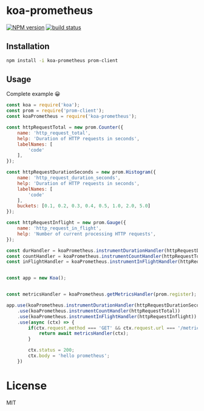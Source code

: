 # koa-prometheus

[![NPM version][npm-image]][npm-url]
[![build status][travis-image]][travis-url]

## Installation

```sh
npm install -i koa-prometheus prom-client
```
## Usage

Complete example 😀

```js
const koa = require('koa');
const prom = require('prom-client');
const koaPrometheus = require('koa-prometheus');

const httpRequestTotal = new prom.Counter({
    name: 'http_request_total',
    help: 'Duration of HTTP requests in seconds',
    labelNames: [
        'code'
    ],
});

const httpRequestDurationSeconds = new prom.Histogram({
    name: 'http_request_duration_seconds',
    help: 'Duration of HTTP requests in seconds',
    labelNames: [
        'code'
    ],
    buckets: [0.1, 0.2, 0.3, 0.4, 0.5, 1.0, 2.0, 5.0]
});

const httpRequestInflight = new prom.Gauge({
    name: 'http_request_in_flight',
    help: 'Number of current processing HTTP requests',
});

const durHandler = koaPrometheus.instrumentDurationHandler(httpRequestDurationSeconds);
const countHandler = koaPrometheus.instrumentCountHandler(httpRequestTotal);
const inFlightHandler = koaPrometheus.instrumentInFlightHandler(httpRequestInflight);


const app = new Koa();


const metricsHandler = koaPrometheus.getMetricsHandler(prom.register);

app.use(koaPrometheus.instrumentDurationHandler(httpRequestDurationSeconds))
    .use(koaPrometheus.instrumentCountHandler(httpRequestTotal))
    .use(koaPrometheus.instrumentInFlightHandler(httpRequestInflight))
    .use(async (ctx) => {
        if(ctx.request.method === 'GET' && ctx.request.url === '/metrics') {
            return await metricsHandler(ctx);
        }

        ctx.status = 200;
        ctx.body = 'hello prometheus';
    })
```

# License 

MIT

[npm-image]: https://img.shields.io/npm/v/koa-prometheus-adv.svg?style=flat-square
[npm-url]: https://www.npmjs.com/package/koa-prometheus-adv
[travis-image]: https://img.shields.io/pastjean/koa-prometheus/koa/master.svg?style=flat-square
[travis-url]: https://travis-ci.org/pastjean/koa-prometheus

